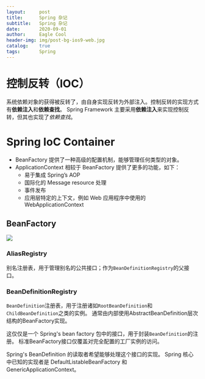 ```yaml
---
layout:     post
title:      Spring 杂记
subtitle:   Spring 杂记
date:       2020-09-01
author:     Eagle Cool
header-img: img/post-bg-ios9-web.jpg
catalog: 	true
tags:       Spring
---
```

# 控制反转（IOC）

系统依赖对象的获得被反转了，由自身实现反转为外部注入。控制反转的实现方式有**依赖注入**和**依赖查找**。
Spring Framework 主要采用**依赖注入**来实现控制反转，但其也实现了*依赖查找*。

# Spring IoC Container

* BeanFactory 提供了一种高级的配置机制，能够管理任何类型的对象。
* ApplicationContext 相较于 BeanFactory 提供了更多的功能，如下：
    * 易于集成 Spring’s AOP
    * 国际化的 Message resource 处理
    * 事件发布
    * 应用层特定的上下文，例如 Web 应用程序中使用的 WebApplicationContext

## BeanFactory

![](https://s1.ax1x.com/2020/09/18/w4Kr5T.png)

### AliasRegistry

别名注册表，用于管理别名的公共接口；作为`BeanDefinitionRegistry`的父接口。

### BeanDefinitionRegistry

`BeanDefinition`注册表，用于注册诸如`RootBeanDefinition`和`ChildBeanDefinition`之类的实例。
通常由内部使用AbstractBeanDefinition层次结构的BeanFactory实现。

这仅仅是一个 Spring's bean factory 包中的接口，用于封装`BeanDefinition`的注册。
标准BeanFactory接口仅覆盖对完全配置的工厂实例的访问。

Spring's BeanDefinition 的读取者希望能够处理这个接口的实现。
Spring 核心中已知的实现者是 DefaultListableBeanFactory 和 GenericApplicationContext。










